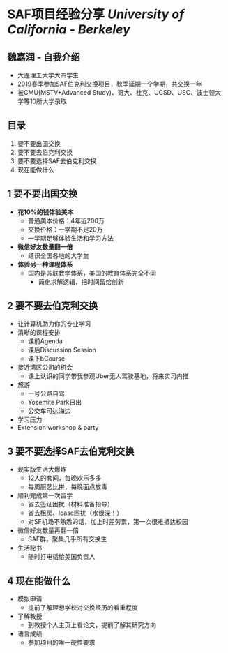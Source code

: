 # SAF项目经验分享 *University of California - Berkeley*
## 魏嘉润 - 自我介绍
* 大连理工大学大四学生
* 2019春季参加SAF伯克利交换项目，秋季延期一个学期，共交换一年
* 被CMU(MSTV+Advanced Study)、哥大、杜克、UCSD、USC、波士顿大学等10所大学录取

## 目录
1. 要不要出国交换
2. 要不要去伯克利交换
3. 要不要选择SAF去伯克利交换
4. 现在能做什么

## 1 要不要出国交换
* **花10%的钱体验美本**
  * 普通美本价格：4年近200万
  * 交换价格：一学期不足20万
  * 一学期足够体验生活和学习方法
* **微信好友数量翻一倍** <!--拓宽人脉-->
  * 结识全国各地的大学生
* **体验另一种课程体系** <!--增强学习能力-->
  * 国内是苏联教学体系，美国的教育体系完全不同
    *   简化求解逻辑，把时间留给创新

## 2 要不要去伯克利交换

* 让计算机助力你的专业学习
* 清晰的课程安排
  * 课前Agenda
  * 课后Discussion Session
  * 课下bCourse
* 接近湾区公司的机会
  * 课上认识的同学带我参观Uber无人驾驶基地，将来实习内推
* 旅游
  * 一号公路自驾
  * Yosemite Park日出
  * 公交车可达海边
* 学习压力
* Extension workshop & party

## 3 要不要选择SAF去伯克利交换
* 现实版生活大爆炸
  * 12人的套间，每晚欢乐多多
  * 每周厨艺比拼，每晚面点放毒
* 顺利完成第一次留学
  * 省去签证困扰（材料准备指导）
  * 省去租房、lease困扰（水很深！）
  * 对SF机场不熟悉的话，加上时差劳累，第一次很难抵达校园
* 微信好友数量再翻一倍
  * SAF群，聚集几乎所有交换生
* 生活秘书
  * 随时打电话给美国负责人

## 4 现在能做什么
* 模拟申请
  * 提前了解理想学校对交换经历的看重程度
* 了解教授
  * 到教授个人主页上看论文，提前了解其研究方向
* 语言成绩
  * 参加项目的唯一硬性要求
